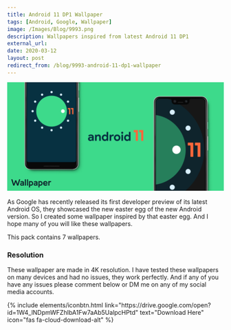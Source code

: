 ```yaml
---
title: Android 11 DP1 Wallpaper
tags: [Android, Google, Wallpaper]
image: /Images/Blog/9993.png
description: Wallpapers inspired from latest Android 11 DP1
external_url:
date: 2020-03-12
layout: post
redirect_from: /blog/9993-android-11-dp1-wallpaper
---
```


![alt text](/Images/Blog/9993.png "1")

As Google has recently released its first developer preview of its latest Android OS, they showcased the new easter egg of the new Android version. So I created some wallpaper inspired by that easter egg. And I hope many of you will like these wallpapers.

This pack contains 7 wallpapers.

### **Resolution**
These wallpaper are made in 4K resolution. I have tested these wallpapers on many devices and had no issues, they work perfectly. And if any of you have any issues please comment below or DM me on any of my social media accounts.

<p class="text-center">
{% include elements/iconbtn.html link="https://drive.google.com/open?id=1W4_lNDpmWFZhIbA1Fw7aAb5UalpcHPtd" text="Download Here" icon="fas fa-cloud-download-alt" %}
</p>